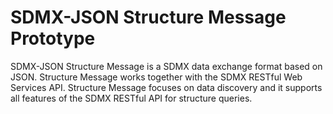 # SDMX-JSON Structure Message Prototype

SDMX-JSON Structure Message is a SDMX data exchange format based on JSON.
Structure Message works together with the SDMX RESTful Web Services API.
Structure Message focuses on data discovery and it supports all features
of the SDMX RESTful API for structure queries.
